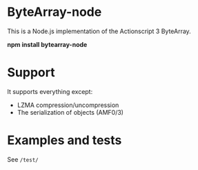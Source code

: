 # ByteArray-node

This is a Node.js implementation of the Actionscript 3 ByteArray.

**npm install bytearray-node**

# Support

It supports everything except:
- LZMA compression/uncompression
- The serialization of objects (AMF0/3)

# Examples and tests

See `/test/`
